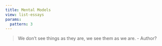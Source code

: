 ```yaml
---
title: Mental Models
view: list-essays
params:
  pattern: 3
---
```


> We don’t see things as they are, we see them as we are. - Author?
